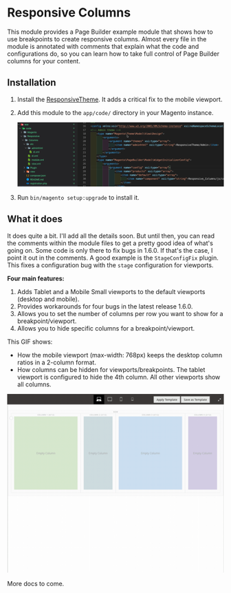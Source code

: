 # Responsive Columns

This module provides a Page Builder example module that shows how to use breakpoints to create responsive columns. Almost every file in the module is annotated with comments that explain what the code and configurations do, so you can learn how to take full control of Page Builder columns for your content.

## Installation

1. Install the [ResponsiveTheme](../../ResponsiveTheme/README.md). It adds a critical fix to the mobile viewport.

1. Add this module to the `app/code/` directory in your Magento instance.

    ![Responsive Columns Module](responsive-columns-module.png)

1. Run `bin/magento setup:upgrade` to install it.

## What it does

It does quite a bit. I'll add all the details soon. But until then, you can read the comments within the module files to get a pretty good idea of what's going on. Some code is only there to fix bugs in 1.6.0. If that's the case, I point it out in the comments. A good example is the `StageConfigFix` plugin. This fixes a configuration bug with the `stage` configuration for viewports.

**Four main features:**

1. Adds Tablet and a Mobile Small viewports to the default viewports (desktop and mobile).
1. Provides workarounds for four bugs in the latest release 1.6.0.
1. Allows you to set the number of columns per row you want to show for a breakpoint/viewport.
1. Allows you to hide specific columns for a breakpoint/viewport.

This GIF shows:

- How the mobile viewport (max-width: 768px) keeps the desktop column ratios in a 2-column format.
- How columns can be hidden for viewports/breakpoints. The tablet viewport is configured to hide the 4th column. All other viewports show all columns.

![Demo of column control](ColumnsPerRowAndColumnHiding.gif "Columns per row and column hiding")

More docs to come.
